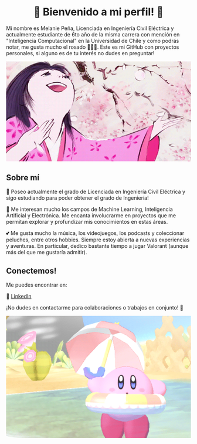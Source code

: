 <div align="center">
  <h1>🌸 Bienvenido a mi perfil! 🌸</h1>
</div>


Mi nombre es Melanie Peña, Licenciada en Ingeniería Civil Eléctrica y actualmente estudiante de 6to año de la misma carrera con mención en "Inteligencia Computacional" en la Universidad de Chile y como podrás notar, me gusta mucho el rosado 🍧🌸💕.
Este es mi GitHub con proyectos personales, si alguno es de tu interés no dudes en preguntar!

<div align="center">
  <img src="https://github.com/melaniejalea/melaniejalea/blob/main/kaguya.gif" alt="Kaguya GIF">
</div>


## Sobre mí

🎀 Poseo actualmente el grado de Licenciada en Ingeniería Civil Eléctrica y sigo estudiando para poder obtener el grado de Ingeniería!

💌 Me interesan mucho los campos de Machine Learning, Inteligencia Artificial y Electrónica. Me encanta involucrarme en proyectos que me permitan explorar y profundizar mis conocimientos en estas áreas. 

💕 Me gusta mucho la música, los videojuegos, los podcasts y coleccionar peluches, entre otros hobbies. Siempre estoy abierta a nuevas experiencias y aventuras. En particular, dedico bastante tiempo a jugar Valorant (aunque más del que me gustaría admitir).


## Conectemos!

Me puedes encontrar en:

💼 [LinkedIn](https://linkedin.com/in/mgpt-contacto)


¡No dudes en contactarme para colaboraciones o trabajos en conjunto! 💖

<div align="center">
  <img src="https://github.com/melaniejalea/melaniejalea/blob/main/kirby.gif" alt="Kirby GIF">
</div>
